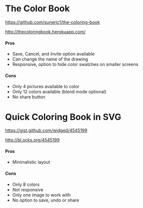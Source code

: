 # The Color Book
https://github.com/suneric1/the-coloring-book

http://thecoloringbook.herokuapp.com/

#### Pros
* Save, Cancel, and Invite option available
* Can change the name of the drawing
* Responsive, option to hide color swatches on smaller screens

#### Cons
* Only 4 pictures available to color
* Only 12 colors available (blend mode optional)
* No share button

# Quick Coloring Book in SVG
https://gist.github.com/widged/4545199

http://bl.ocks.org/4545199

#### Pros
* Minimalistic layout

#### Cons
* Only 8 colors
* Not responsive
* Only one image to work with
* No option to save, undo or share
